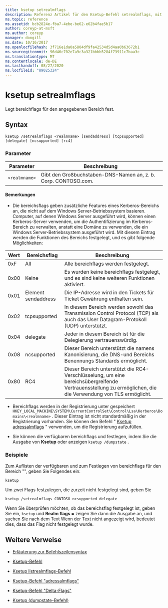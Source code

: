 ```yaml
---
title: ksetup setrealmflags
description: Referenz Artikel für den Ksetup-Befehl setrealmflags, mit dem bereichsflags für den angegebenen Bereich festgelegt werden.
ms.topic: reference
ms.assetid: bcb2824e-fba7-4ebe-be62-e62b4fae5b17
author: coreyp-at-msft
ms.author: coreyp
manager: dongill
ms.date: 10/16/2017
ms.openlocfilehash: 3f716e1da0a5804df9fa42534d5d4aa0b63672b1
ms.sourcegitcommit: 96d46c702e7a9c3a321bbbb5284f73911c7baa3c
ms.translationtype: MT
ms.contentlocale: de-DE
ms.lasthandoff: 08/27/2020
ms.locfileid: "89025324"
---
```

# <a name="ksetup-setrealmflags"></a>ksetup setrealmflags

Legt bereichflags für den angegebenen Bereich fest.

## <a name="syntax"></a>Syntax

```
ksetup /setrealmflags <realmname> [sendaddress] [tcpsupported] [delegate] [ncsupported] [rc4]
```

### <a name="parameters"></a>Parameter

| Parameter | Beschreibung |
| --------- | ----------- |
| `<realmname>` | Gibt den Großbuchstaben-DNS-Namen an, z. b. Corp. CONTOSO.com. |

#### <a name="remarks"></a>Bemerkungen

- Die bereichsflags geben zusätzliche Features eines Kerberos-Bereichs an, die nicht auf dem Windows Server-Betriebssystem basieren. Computer, auf denen Windows Server ausgeführt wird, können einen Kerberos-Server verwenden, um die Authentifizierung im Kerberos-Bereich zu verwalten, anstatt eine Domäne zu verwenden, die ein Windows Server-Betriebssystem ausgeführt wird. Mit diesem Eintrag werden die Funktionen des Bereichs festgelegt, und es gibt folgende Möglichkeiten:

| Wert | Bereichsflag | Beschreibung |
| ----- | ---------- | ----------- |
| 0xF | All | Alle bereichflags werden festgelegt. |
| 0x00 | Keine | Es wurden keine bereichflags festgelegt, und es sind keine weiteren Funktionen aktiviert. |
| 0x01 | Element sendaddress | Die IP-Adresse wird in den Tickets für Ticket Gewährung enthalten sein. |
| 0x02 | tcpsupported | In diesem Bereich werden sowohl das Transmission Control Protocol (TCP) als auch das User Datagram-Protokoll (UDP) unterstützt. |
| 0x04 | delegate | Jeder in diesem Bereich ist für die Delegierung vertrauenswürdig. |
| 0x08 | ncsupported | Dieser Bereich unterstützt die namens Kanonisierung, die DNS-und Bereichs Benennungs Standards ermöglicht. |
| 0x80 | RC4 | Dieser Bereich unterstützt die RC4-Verschlüsselung, um eine bereichsübergreifende Vertrauensstellung zu ermöglichen, die die Verwendung von TLS ermöglicht. |

- Bereichflags werden in der Registrierung unter gespeichert `HKEY_LOCAL_MACHINE\SYSTEM\CurrentControlSet\Control\Lsa\Kerberos\Domains\<realmname>` . Dieser Eintrag ist nicht standardmäßig in der Registrierung vorhanden. Sie können den Befehl " [Ksetup adressalmflags](ksetup-addrealmflags.md) " verwenden, um die Registrierung aufzufüllen.

- Sie können die verfügbaren bereichflags und festlegen, indem Sie die Ausgabe von **Ksetup** oder anzeigen `ksetup /dumpstate` .

### <a name="examples"></a>Beispiele

Zum Auflisten der verfügbaren und zum Festlegen von bereichflags für den Bereich "", geben Sie Folgendes ein:

```
ksetup
```

Um zwei Flags festzulegen, die zurzeit nicht festgelegt sind, geben Sie

```
ksetup /setrealmflags CONTOSO ncsupported delegate
```

Wenn Sie überprüfen möchten, ob das bereichsflag festgelegt ist, geben Sie ein, `ksetup` und **Realm flags =** zeigen Sie dann die Ausgabe an, und suchen Sie nach dem Text Wenn der Text nicht angezeigt wird, bedeutet dies, dass das Flag nicht festgelegt wurde.

## <a name="additional-references"></a>Weitere Verweise

- [Erläuterung zur Befehlszeilensyntax](command-line-syntax-key.md)

- [Ksetup-Befehl](ksetup.md)

- [Ksetup listrealmflags-Befehl](ksetup-listrealmflags.md)

- [Ksetup-Befehl "adressalmflags"](ksetup-addrealmflags.md)

- [Ksetup-Befehl "Delta-Flags"](ksetup-delrealmflags.md)

- [Ksetup (dumpstate-Befehl)](ksetup-dumpstate.md)
